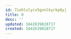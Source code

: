 ```yaml
---
id: 7iohlulycv5gnnlkyrkp8yj
title: 0
desc: ''
updated: 1642639828717
created: 1642639828717
---
```


